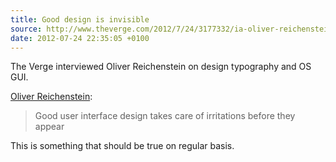 ```yaml
---
title: Good design is invisible
source: http://www.theverge.com/2012/7/24/3177332/ia-oliver-reichenstein-writer-interview-good-design-is-invisible
date: 2012-07-24 22:35:05 +0100
---
```


The Verge interviewed Oliver Reichenstein on design typography and OS GUI.


[Oliver Reichenstein](https://twitter.com/iA):
>  Good user interface design takes care of irritations before they appear

This is something that should be true on regular basis.